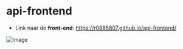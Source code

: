 # api-frontend

- Link naar de **front-end**: https://r0885807.github.io/api-frontend/

![image](https://user-images.githubusercontent.com/91954479/202857013-fe3f31e1-cc33-4d64-8c3e-df380269fa73.png)

